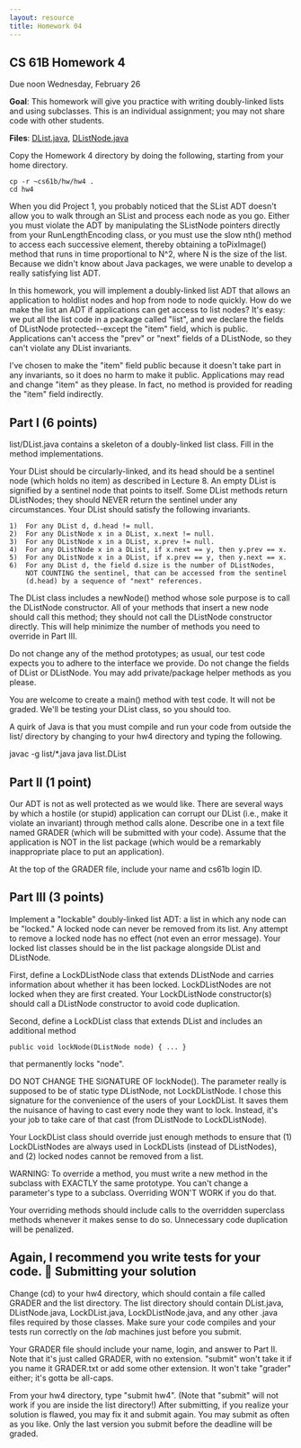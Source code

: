 ```yaml
---
layout: resource
title: Homework 04
---
```

CS 61B Homework 4
-----------------
Due noon Wednesday, February 26

**Goal**: This homework will give you practice with writing doubly-linked lists and using subclasses.  This is an individual assignment; you may not share code with
other students.

**Files**: <a href="DList.java">DList.java</a>, <a href="DListNode.java">DListNode.java</a>

Copy the Homework 4 directory by doing the following, starting from your home
directory.

    cp -r ~cs61b/hw/hw4 .
    cd hw4

When you did Project 1, you probably noticed that the SList ADT doesn't allow
you to walk through an SList and process each node as you go.  Either you must
violate the ADT by manipulating the SListNode pointers directly from your
RunLengthEncoding class, or you must use the slow nth() method to access each
successive element, thereby obtaining a toPixImage() method that runs in time
proportional to N^2, where N is the size of the list.  Because we didn't know
about Java packages, we were unable to develop a really satisfying list ADT.

In this homework, you will implement a doubly-linked list ADT that allows an
application to holdlist nodes and hop from node to node quickly.  How do we
make the list an ADT if applications can get access to list nodes?  It's easy:
we put all the list code in a package called "list", and we declare the fields
of DListNode protected--except the "item" field, which is public.  Applications
can't access the "prev" or "next" fields of a DListNode, so they can't violate
any DList invariants.

I've chosen to make the "item" field public because it doesn't take part in any
invariants, so it does no harm to make it public.  Applications may read and
change "item" as they please.  In fact, no method is provided for reading the
"item" field indirectly.

Part I  (6 points)
------------------
list/DList.java contains a skeleton of a doubly-linked list class.  Fill in the
method implementations.

Your DList should be circularly-linked, and its head should be a sentinel node
(which holds no item) as described in Lecture 8.  An empty DList is signified
by a sentinel node that points to itself.  Some DList methods return
DListNodes; they should NEVER return the sentinel under any circumstances.
Your DList should satisfy the following invariants.

    1)  For any DList d, d.head != null.
    2)  For any DListNode x in a DList, x.next != null.
    3)  For any DListNode x in a DList, x.prev != null.
    4)  For any DListNode x in a DList, if x.next == y, then y.prev == x.
    5)  For any DListNode x in a DList, if x.prev == y, then y.next == x.
    6)  For any DList d, the field d.size is the number of DListNodes,
        NOT COUNTING the sentinel, that can be accessed from the sentinel
        (d.head) by a sequence of "next" references.

The DList class includes a newNode() method whose sole purpose is to call the
DListNode constructor.  All of your methods that insert a new node should call
this method; they should not call the DListNode constructor directly.  This
will help minimize the number of methods you need to override in Part III.

Do not change any of the method prototypes; as usual, our test code expects you
to adhere to the interface we provide.  Do not change the fields of DList or
DListNode.  You may add private/package helper methods as you please.

You are welcome to create a main() method with test code.  It will not be
graded.  We'll be testing your DList class, so you should too.

A quirk of Java is that you must compile and run your code from outside the
list/ directory by changing to your hw4 directory and typing the following.

  javac -g list/*.java
  java list.DList

Part II  (1 point)
------------------
Our ADT is not as well protected as we would like.  There are several ways by
which a hostile (or stupid) application can corrupt our DList (i.e., make it
violate an invariant) through method calls alone.  Describe one in a text file
named GRADER (which will be submitted with your code).  Assume that the
application is NOT in the list package (which would be a remarkably
inappropriate place to put an application).

At the top of the GRADER file, include your name and cs61b login ID.

Part III  (3 points)
--------------------
Implement a "lockable" doubly-linked list ADT:  a list in which any node can be
"locked."  A locked node can never be removed from its list.  Any attempt to
remove a locked node has no effect (not even an error message).  Your locked
list classes should be in the list package alongside DList and DListNode.

First, define a LockDListNode class that extends DListNode and carries
information about whether it has been locked.  LockDListNodes are not locked
when they are first created.  Your LockDListNode constructor(s) should call a
DListNode constructor to avoid code duplication.

Second, define a LockDList class that extends DList and includes an additional
method

    public void lockNode(DListNode node) { ... }

that permanently locks "node".

DO NOT CHANGE THE SIGNATURE OF lockNode().  The parameter really is supposed to
be of static type DListNode, not LockDListNode.  I chose this signature for the
convenience of the users of your LockDList.  It saves them the nuisance of
having to cast every node they want to lock.  Instead, it's your job to take
care of that cast (from DListNode to LockDListNode).

Your LockDList class should override just enough methods to ensure that
(1)  LockDListNodes are always used in LockDLists (instead of DListNodes), and
(2)  locked nodes cannot be removed from a list.

WARNING:  To override a method, you must write a new method in the subclass
with EXACTLY the same prototype.  You can't change a parameter's type to a
subclass.  Overriding WON'T WORK if you do that.

Your overriding methods should include calls to the overridden superclass
methods whenever it makes sense to do so.  Unnecessary code duplication will be
penalized.

Again, I recommend you write tests for your code.

Submitting your solution
------------------------
Change (cd) to your hw4 directory, which should contain a file called GRADER
and the list directory.  The list directory should contain DList.java,
DListNode.java, LockDList.java, LockDListNode.java, and any other .java files
required by those classes.  Make sure your code compiles and your tests run
correctly on the _lab_ machines just before you submit.

Your GRADER file should include your name, login, and answer to Part II.
Note that it's just called GRADER, with no extension.  "submit" won't take it
if you name it GRADER.txt or add some other extension.  It won't take "grader"
either; it's gotta be all-caps.

From your hw4 directory, type "submit hw4".  (Note that "submit" will not work
if you are inside the list directory!)  After submitting, if you realize your
solution is flawed, you may fix it and submit again.  You may submit as often
as you like.  Only the last version you submit before the deadline will be
graded.

